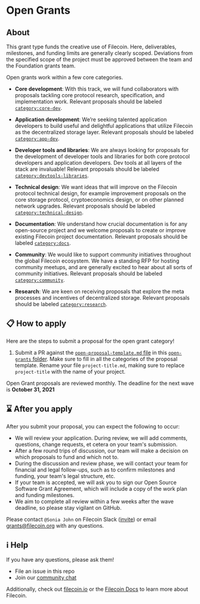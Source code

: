 # Open Grants

## About

This grant type funds the creative use of Filecoin. Here, deliverables, milestones, and funding limits are generally clearly scoped. Deviations from the specified scope of the project must be approved between the team and the Foundation grants team. 

Open grants work within a few core categories.  

- **Core development**: With this track, we will fund collaborators with proposals tackling core protocol research, specification, and implementation work. Relevant proposals should be labeled [`category:core-dev`](https://github.com/filecoin-project/devgrants/labels/category%3Acore-dev).

- **Application development**: We’re seeking talented application developers to build useful and delightful applications that utilize Filecoin as the decentralized storage layer. Relevant proposals should be labeled [`category:app-dev`](https://github.com/filecoin-project/devgrants/labels/category%3Aapp-dev).

- **Developer tools and libraries**: We are always looking for proposals for the development of developer tools and libraries for both core protocol developers and application developers. Dev tools at all layers of the stack are invaluable! Relevant proposals should be labeled [`category:devtools-libraries`](https://github.com/filecoin-project/devgrants/labels/category%3Adevtools-libraries).

- **Technical design**: We want ideas that will improve on the Filecoin protocol technical design, for example improvement proposals on the core storage protocol, cryptoeconomics design, or on other planned network upgrades. Relevant proposals should be labeled [`category:technical-design`](https://github.com/filecoin-project/devgrants/labels/category%3Atechnical-design).

- **Documentation**: We understand how crucial documentation is for any open-source project and we welcome proposals to create or improve existing Filecoin project documentation. Relevant proposals should be labeled [`category:docs`](https://github.com/filecoin-project/devgrants/labels/category%3Adocs).

- **Community**: We would like to support community initiatives throughout the global Filecoin ecosystem. We have a standing RFP for hosting community meetups, and are generally excited to hear about all sorts of community initiatives. Relevant proposals should be labeled [`category:community`](https://github.com/filecoin-project/devgrants/labels/category%3Acommunity).

- **Research**: We are keen on receiving proposals that explore the meta processes and incentives of decentralized storage. Relevant proposals should be labeled  [`category:research`](https://github.com/filecoin-project/devgrants/labels/category%3research).

## 📋 How to apply
                                    
Here are the steps to submit a proposal for the open grant category!
1. Submit a PR against the [`open-proposal-template.md` file](https://github.com/filecoin-project/devgrants/tree/master/open-grants/open-proposal-template.md) in this [`open-grants` folder](https://github.com/filecoin-project/devgrants/tree/master/open-grants). Make sure to fill in all the categories of the proposal template. Rename your file `project-title.md`, making sure to replace `project-title` with the name of your project.
                                                                                                                        
Open Grant proposals are reviewed monthly. The deadline for the next wave is **October 31, 2021**                                                               

## ⌛ After you apply

After you submit your proposal, you can expect the following to occur:

- We will review your application. During review, we will add comments, questions, change requests, et cetera on your team's submission.
- After a few round trips of discussion, our team will make a decision on which proposals to fund and which not to. <!--Accepted proposals will be merged into the appropriate directory, i.e. either [`open-grant`](https://github.com/filecoin-project/devgrants/tree/master/open-grant) or [`rfp-proposals`](https://github.com/filecoin-project/devgrants/tree/master/rfp-proposals).-->
- During the discussion and review phase, we will contact your team for financial and legal follow-ups, such as to confirm milestones and funding, your team's legal structure, etc.
- If your team is accepted, we will ask you to sign our Open Source Software Grant Agreement, which will include a copy of the work plan and funding milestones. 
- We aim to complete all review within a few weeks after the wave deadline, so please stay vigilant on GitHub.

Please contact `@Sonia John` on Filecoin Slack ([invite](http://filecoin.io/slack)) or email grants@filecoin.org with any questions.

## ℹ️ Help

If you have any questions, please ask them!
- File an issue in this repo
- Join our [community chat](https://github.com/filecoin-project/community#chat)

Additionally, check out [filecoin.io](https://filecoin.io) or the [Filecoin Docs](https://docs.filecoin.io) to learn more about Filecoin.

